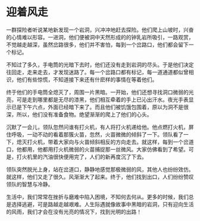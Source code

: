 # 迎着风走

一群探险者听说某地新发现一个岩洞，兴冲冲地赶去探险。他们爬上山坡时，兴奋的心情难以形容。一进洞，他们便被洞中天然形成的的钟乳岩所吸引，一路观赏，不觉越走越深，虽然岔路很多，他们并不害怕，每到一个岔路口，他们都会留下一个标记。 

 不知过了多久，手电筒的光暗下去时，他们还没有走到岩洞的尽头。于是他们决定往回走，走来走去，才发现迷路了。每一个岔路口都有标记，每一道通道都似曾相识，他们有些惊慌，不知道接下来还有什麽样的事情在等着他们。 

 终于他们的手电筒全熄灭了，周围一片黑暗。一开始，他们还想寻找洞口微弱的光亮，可是走到哪里都是无尽的漆黑，他们相互牵着的手上已沁出汗水。夜光手表显示已是下午六点，外面已经暗下来了。而且他们被饥饿包围着，原以为洞不是很深，所以，他们没有准备食物。绝望渐渐的爬上了他们的心头。 

 沉默了一会儿，领队忽然问谁有打火机，有人将打火机递给他。他点燃打火机，屏住呼吸，一动不动的看着那簇火苗，忽然，火苗微微的倾斜了一下。领队看了一下，熄灭打火机，带着大家向与火苗倾斜相反的方向走去。就这样，每到一个岔道口，他都用，他都用打火机微弱的火苗捕捉那一丝微风。大家仿佛看到了希望。可是，打火机里的汽油很快便用完了，人们的新再度沉了下去。 

 领队突然脱光上身，站在岔道口，静静地感觉那极微弱的风，其他人也纷纷效仿。就这样，他们又走了很久。风渐渐大了起来。终于，他们找到出口，人们纷纷赞叹领队的智慧与冷静。 

 生活中，我们常常在挫折与磨难中陷入困境，不知何去何从。更多的时候，我们总是选择逃避，可是路越走越艰难。人生际遇就像故事中黑暗的岩洞，只有迎向生活的风雨，我们才会在没有光亮的情况下，找到光明的出路！
  
